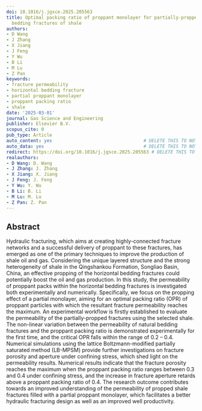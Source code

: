 ```yaml
---
doi: 10.1016/j.jgsce.2025.205563
title: Optimal packing ratio of proppant monolayer for partially-propped horizontal
  bedding fractures of shale
authors:
- D Wang
- J Zhang
- X Jiang
- J Feng
- Y Wu
- B Li
- M Lu
- Z Pan
keywords:
- fracture permeability
- horizontal bedding fracture
- partial proppant monolayer
- proppant packing ratio
- shale
date: '2025-03-01'
journal: Gas Science and Engineering
publisher: Elsevier B.V.
scopus_cite: 0
pub_type: Article
auto_content: yes                                  # DELETE THIS TO NOT AUTO GENERATE CONTENT
auto_data: yes                                     # DELETE THIS TO NOT AUTO GENERATE METADATA
redirect: https://doi.org/10.1016/j.jgsce.2025.205563 # DELETE THIS TO NOT REDIRECT
realauthors:
- D Wang: D. Wang
- J Zhang: J. Zhang
- X Jiang: X. Jiang
- J Feng: J. Feng
- Y Wu: Y. Wu
- B Li: B. Li
- M Lu: M. Lu
- Z Pan: Z. Pan
---
```



## Abstract
Hydraulic fracturing, which aims at creating highly-connected fracture networks and a successful delivery of proppant to these fractures, has emerged as one of the primary techniques to improve the production of shale oil and gas. Considering the unique layered structure and the strong heterogeneity of shale in the Qingshankou Formation, Songliao Basin, China, an effective propping of the horizontal bedding fractures could potentially boost the oil and gas production. In this study, the permeability of proppant packs within the horizontal bedding fractures is investigated both experimentally and numerically. Specifically, we focus on the propping effect of a partial monolayer, aiming for an optimal packing ratio (OPR) of proppant particles with which the resultant fracture permeability reaches the maximum. An experimental workflow is firstly established to evaluate the permeability of the partially-propped fractures using the selected shale. The non-linear variation between the permeability of natural bedding fractures and the proppant packing ratio is demonstrated experimentally for the first time, and the critical OPR falls within the range of 0.2 – 0.4. Numerical simulations using the lattice Boltzmann-modified partially saturated method (LB-MPSM) provide further investigations on fracture porosity and aperture under confining stress, which shed light on the permeability results. Numerical results indicate that the fracture porosity reaches the maximum when the proppant packing ratio ranges between 0.3 and 0.4 under confining stress, and the increase in fracture aperture retards above a proppant packing ratio of 0.4. The research outcome contributes towards an improved understanding of the permeability of propped shale fractures filled with a partial proppant monolayer, which facilitates a better hydraulic fracturing design as well as an improved well productivity.
